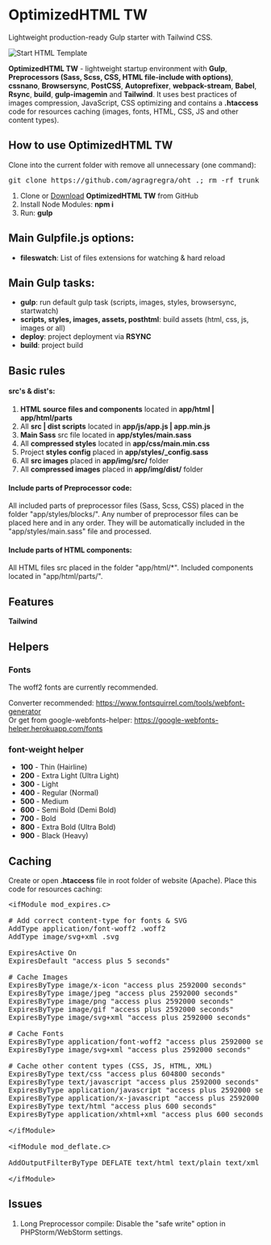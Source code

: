 <h1>OptimizedHTML TW</h1>
<p>Lightweight production-ready Gulp starter with Tailwind CSS.</p>

<p>
	<img src="https://raw.githubusercontent.com/agragregra/oht/master/app/img/src/preview.jpg" alt="Start HTML Template">
</p>

<p><strong>OptimizedHTML TW</strong> - lightweight startup environment with <strong>Gulp</strong>, <strong>Preprocessors (Sass, Scss, CSS, HTML file-include with options)</strong>, <strong>cssnano</strong>, <strong>Browsersync</strong>, <strong>PostCSS</strong>, <strong>Autoprefixer</strong>, <strong>webpack-stream</strong>, <strong>Babel</strong>, <strong>Rsync</strong>, <strong>build</strong>, <strong>gulp-imagemin</strong> and <strong>Tailwind</strong>. It uses best practices of images compression, JavaScript, CSS optimizing and contains a <strong>.htaccess</strong> code for resources caching (images, fonts, HTML, CSS, JS and other content types).</p>

<h2>How to use OptimizedHTML TW</h2>

<p>Clone into the current folder with remove all unnecessary (one command):</p>

<pre>git clone https://github.com/agragregra/oht .; rm -rf trunk .gitignore readme.md .git .editorconfig</pre>

<ol>
	<li>Clone or <a href="https://github.com/agragregra/OptimizedHTML-TW/archive/master.zip">Download</a> <strong>OptimizedHTML TW</strong> from GitHub</li>
	<li>Install Node Modules: <strong>npm i</strong></li>
	<li>Run: <strong>gulp</strong></li>
</ol>

<h2>Main Gulpfile.js options:</h2>

<ul>
	<li><strong>fileswatch</strong>: List of files extensions for watching & hard reload</li>
</ul>

<h2>Main Gulp tasks:</h2>

<ul>
	<li><strong>gulp</strong>: run default gulp task (scripts, images, styles, browsersync, startwatch)</li>
	<li><strong>scripts, styles, images, assets, posthtml</strong>: build assets (html, css, js, images or all)</li>
	<li><strong>deploy</strong>: project deployment via <strong>RSYNC</strong></li>
	<li><strong>build</strong>: project build</li>
</ul>

<h2>Basic rules</h2>

<h4>src's & dist's:</h4>

<ol>
	<li><strong>HTML source files and components</strong> located in <strong>app/html | app/html/parts</strong></li>
	<li>All <strong>src | dist scripts</strong> located in <strong>app/js/app.js | app.min.js</strong></li>
	<li><strong>Main Sass</strong> src file located in <strong>app/styles/main.sass</strong></li>
	<li>All <strong>compressed styles</strong> located in <strong>app/css/main.min.css</strong></li>
	<li>Project <strong>styles config</strong> placed in <strong>app/styles/_config.sass</strong></li>
	<li>All <strong>src images</strong> placed in <strong>app/img/src/</strong> folder</li>
	<li>All <strong>compressed images</strong> placed in <strong>app/img/dist/</strong> folder</li>
</ol>

<h4>Include parts of Preprocessor code:</h4>

<p>All included parts of preprocessor files (Sass, Scss, CSS) placed in the folder "app/styles/blocks/". Any number of preprocessor files can be placed here and in any order. They will be automatically included in the "app/styles/main.sass" file and processed.</p>

<h4>Include parts of HTML components:</h4>

<p>All HTML files src placed in the folder "app/html/*". Included components located in "app/html/parts/".</p>

<h2>Features</h2>

<strong>Tailwind</strong>

<h2>Helpers</h2>

<h3>Fonts</h3>

<p>The woff2 fonts are currently recommended.</p>

<p>Converter recommended: <a href="https://www.fontsquirrel.com/tools/webfont-generator">https://www.fontsquirrel.com/tools/webfont-generator</a><br>
Or get from google-webfonts-helper: <a href="https://google-webfonts-helper.herokuapp.com/fonts">https://google-webfonts-helper.herokuapp.com/fonts</a></p>

<h3>font-weight helper</h3>

<ul>
	<li><strong>100</strong> - Thin (Hairline)</li>
	<li><strong>200</strong> - Extra Light (Ultra Light)</li>
	<li><strong>300</strong> - Light</li>
	<li><strong>400</strong> - Regular (Normal)</li>
	<li><strong>500</strong> - Medium</li>
	<li><strong>600</strong> - Semi Bold (Demi Bold)</li>
	<li><strong>700</strong> - Bold</li>
	<li><strong>800</strong> - Extra Bold (Ultra Bold)</li>
	<li><strong>900</strong> - Black (Heavy)</li>
</ul>

<h2>Caching</h2>

<p>Create or open <strong>.htaccess</strong> file in root folder of website (Apache). Place this code for resources caching:</p>

<pre>
&lt;ifModule mod_expires.c&gt;

# Add correct content-type for fonts & SVG
AddType application/font-woff2 .woff2
AddType image/svg+xml .svg

ExpiresActive On
ExpiresDefault "access plus 5 seconds"

# Cache Images
ExpiresByType image/x-icon "access plus 2592000 seconds"
ExpiresByType image/jpeg "access plus 2592000 seconds"
ExpiresByType image/png "access plus 2592000 seconds"
ExpiresByType image/gif "access plus 2592000 seconds"
ExpiresByType image/svg+xml "access plus 2592000 seconds"

# Cache Fonts
ExpiresByType application/font-woff2 "access plus 2592000 seconds"
ExpiresByType image/svg+xml "access plus 2592000 seconds"

# Cache other content types (CSS, JS, HTML, XML)
ExpiresByType text/css "access plus 604800 seconds"
ExpiresByType text/javascript "access plus 2592000 seconds"
ExpiresByType application/javascript "access plus 2592000 seconds"
ExpiresByType application/x-javascript "access plus 2592000 seconds"
ExpiresByType text/html "access plus 600 seconds"
ExpiresByType application/xhtml+xml "access plus 600 seconds"

&lt;/ifModule&gt;

&lt;ifModule mod_deflate.c&gt;

AddOutputFilterByType DEFLATE text/html text/plain text/xml application/xml application/xhtml+xml text/css text/javascript application/javascript application/x-javascript application/font-woff2 image/svg+xml

&lt;/ifModule&gt;
</pre>

<h2>Issues</h2>

<ol>
	<li>Long Preprocessor compile: Disable the "safe write" option in PHPStorm/WebStorm settings.</li>
</ol>
